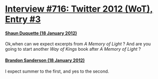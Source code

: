 # [Interview #716: Twitter 2012 (WoT), Entry #3](https://www.theoryland.com/intvmain.php?i=716#3)

#### [Shaun Duquette (18 January 2012)](https://twitter.com/MorpheusStone/status/159699862991020033)

Ok,when can we expect excerpts from
*A Memory of Light*
? And are you going to start another
*Way of Kings*
book after
*A Memory of Light*
?

#### [Brandon Sanderson (18 January 2012)](https://twitter.com/BrandSanderson/status/159835573920604160)

I expect summer to the first, and yes to the second.

